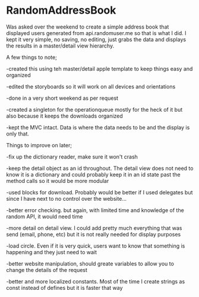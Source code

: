# RandomAddressBook
Was asked over the weekend to create a simple address book that displayed users generated from api.randomuser.me so that is what I did.
I kept it very simple, no saving, no editing, just grabs the data and displays the results in a master/detail view hierarchy.

A few things to note;

-created this using teh master/detail apple template to keep things easy and organized

-edited the storyboards so it will work on all devices and orientations

-done in a very short weekend as per request

-created a singleton for the operationqueue mostly for the heck of it but also because it keeps the downloads organized

-kept the MVC intact. Data is where the data needs to be and the display is only that. 

Things to improve on later;

-fix up the dictionary reader, make sure it won't crash 

-keep the detail object as an id throughout. The detail view does not need to know it is a dictionary and could probably keep it in an id state past the method calls so it would be more modular

-used blocks for download. Probably would be better if I used delegates but since I have next to no control over the website... 

-better error checking. but again, with limited time and knowledge of the random API, it would need time

-more detail on detail view. I could add pretty much everything that was send (email, phone, etc) but it is not really needed for display purposes

-load circle. Even if it is very quick, users want to know that something is happening and they just need to wait

-better website manipulation, should greate variables to allow you to change the details of the request

-better and more localized constants. Most of the time I create strings as const instead of defines but it is faster that way

